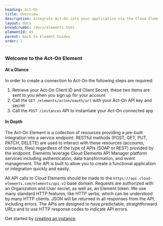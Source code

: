 ```yaml
---
heading: Act-On
title: Overview
description: Integrate Act-On into your application via the Cloud Elements APIs.
layout: docs
breadcrumbs: /docs/elements.html
elementId: 45
parent: Back to Element Guides
order: 1
---
```


### Welcome to the Act-On Element


#### At a Glance

In order to create a connection to Act-On the following steps are required:

1. Retrieve your Act-On Client ID and Client Secret, these two items are sent to you when you sign up for your account
2. Call the `GET /elements/acton/oauth/url` with your Act-On API key and secret
3. Call the `POST /instances` API to instantiate your Act-On connected app

#### In Depth

The Act-On Element is a collection of resources providing a pre-built integration into a service endpoint. RESTful methods (POST, GET, PUT, PATCH, DELETE) are used to interact with these resources (accounts, contacts, files) regardless of the type of APIs (SOAP or REST) provided by the endpoint. Elements leverage Cloud Elements API Manager platform services including authentication, data transformation, and event management.  The API is built to allow you to create a functional application or integration quickly and easily.

All API calls to Cloud Elements should be made to the `https://api.cloud-elements.com/elements/api-v2` base domain. Requests are authorized with an Organization and User secret, as well as, an Element token.  We use many standard HTTP features, like HTTP verbs, which can be understood by many HTTP clients. JSON will be returned in all responses from the API, including errors. The APIs are designed to have predictable, straightforward URLs and to use HTTP response codes to indicate API errors.

Get started by [creating an instance](acton-create-instance.html).
